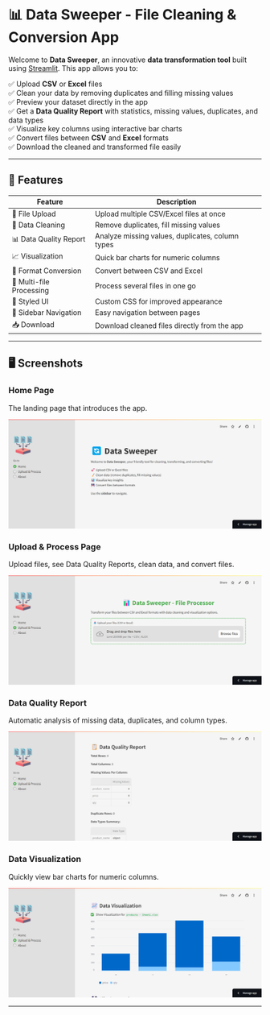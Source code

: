 
# 📊 Data Sweeper - File Cleaning & Conversion App

Welcome to **Data Sweeper**, an innovative **data transformation tool** built using [Streamlit](https://streamlit.io/). This app allows you to:

✅ Upload **CSV** or **Excel** files  
✅ Clean your data by removing duplicates and filling missing values  
✅ Preview your dataset directly in the app  
✅ Get a **Data Quality Report** with statistics, missing values, duplicates, and data types  
✅ Visualize key columns using interactive bar charts  
✅ Convert files between **CSV** and **Excel** formats  
✅ Download the cleaned and transformed file easily

---

## 🚀 Features

| Feature                        | Description |
|----------------------------------|-------------|
| 📂 File Upload                  | Upload multiple CSV/Excel files at once |
| 🧹 Data Cleaning                 | Remove duplicates, fill missing values |
| 📊 Data Quality Report           | Analyze missing values, duplicates, column types |
| 📈 Visualization                  | Quick bar charts for numeric columns |
| 💾 Format Conversion             | Convert between CSV and Excel |
| 🔄 Multi-file Processing         | Process several files in one go |
| 🎨 Styled UI                     | Custom CSS for improved appearance |
| 🧭 Sidebar Navigation            | Easy navigation between pages |
| 📥 Download                      | Download cleaned files directly from the app |

---

## 🖥️ Screenshots

### Home Page
The landing page that introduces the app.

![Home Page](assets/home.png)

### Upload & Process Page
Upload files, see Data Quality Reports, clean data, and convert files.

![Upload & Process Page](assets//upload.png)

### Data Quality Report
Automatic analysis of missing data, duplicates, and column types.

![Data Quality Report](assets/report.png)

### Data Visualization
Quickly view bar charts for numeric columns.

![Data Visualization](assets/visualization.png)

---

